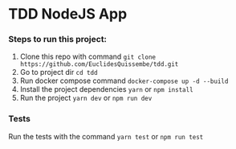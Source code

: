 # TDD NodeJS App

### Steps to run this project:

1. Clone this repo with command `git clone https://github.com/EuclidesQuissembe/tdd.git`
1. Go to project dir `cd tdd`
1. Run docker compose command `docker-compose up -d --build`
1. Install the project dependencies `yarn` or `npm install`
1. Run the project `yarn dev` or `npm run dev`

### Tests
Run the tests with the command `yarn test` or `npm run test`